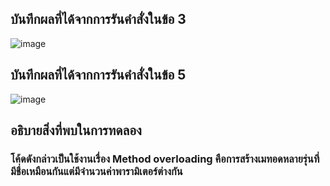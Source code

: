 ## บันทึกผลที่ได้จากการรันคำสั่งในข้อ 3
![image](https://github.com/Sorawit255/03376836-OOP-2566-Lab-11/assets/144196505/ccf57196-898e-4edc-b8e9-f7dfac55930d)

## บันทึกผลที่ได้จากการรันคำสั่งในข้อ 5
![image](https://github.com/Sorawit255/03376836-OOP-2566-Lab-11/assets/144196505/ee8ba9c5-01fc-4846-b42c-20f99b436175)

## อธิบายสิ่งที่พบในการทดลอง
### โค้ดดังกล่าวเป็นใช้งานเรื่อง Method overloading คือการสร้างเมทอดหลายรุ่นที่มีชื่อเหมือนกันแต่มีจำนวนค่าพารามิเตอร์ต่างกัน
